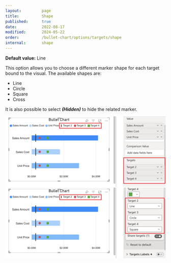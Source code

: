 ```yaml
---
layout:         page
title:          Shape
published:      true
date:           2022-08-17
modified:   	2024-05-22
order:          /bullet-chart/options/targets/shape
internal:       shape
---
```

**Default value:** Line

This option allows you to choose a different marker shape for each target bound to the visual. The available shapes are:

- Line
- Circle 
- Square
- Cross

It is also possible to select ***(Hidden)*** to hide the related marker.

<img src="images/target-color-shape-fields.png" width="700">

<img src="images/target-shape.png" width="700">
